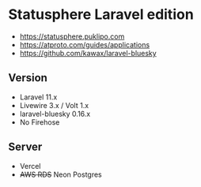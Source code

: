 Statusphere Laravel edition
====

- https://statusphere.puklipo.com
- https://atproto.com/guides/applications
- https://github.com/kawax/laravel-bluesky

## Version
- Laravel 11.x
- Livewire 3.x / Volt 1.x
- laravel-bluesky 0.16.x
- No Firehose

## Server
- Vercel
- ~~AWS RDS~~ Neon Postgres

